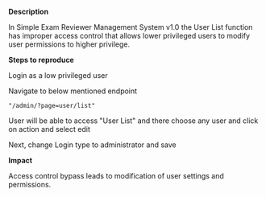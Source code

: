**Description**

In Simple Exam Reviewer Management System v1.0 the User List function has improper access control that allows lower privileged users to modify user permissions to higher privilege.

**Steps to reproduce**  

Login as a low privileged user  
  
Navigate to below mentioned endpoint  

    "/admin/?page=user/list" 
  
User will be able to access "User List" and there choose any user and click on action and select edit  
 
Next, change Login type to administrator and save  
 
**Impact**  

Access control bypass leads to modification of user settings and permissions.
